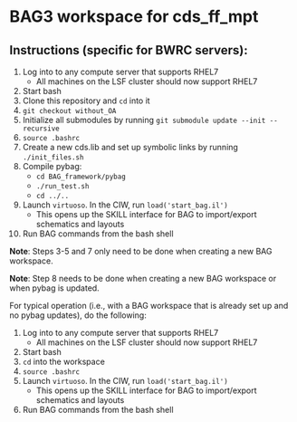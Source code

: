 # BAG3 workspace for cds_ff_mpt

## Instructions (specific for BWRC servers):
1. Log into to any compute server that supports RHEL7
    - All machines on the LSF cluster should now support RHEL7
2. Start bash
3. Clone this repository and `cd` into it
4. `git checkout without_OA`
5. Initialize all submodules by running `git submodule update --init --recursive`
6. `source .bashrc`
7. Create a new cds.lib and set up symbolic links by running `./init_files.sh`
8. Compile pybag:
    - `cd BAG_framework/pybag`
    - `./run_test.sh`
    - `cd ../..`
9. Launch `virtuoso`. In the CIW, run `load('start_bag.il')`
    - This opens up the SKILL interface for BAG to import/export schematics and layouts
10. Run BAG commands from the bash shell

**Note**: Steps 3-5 and 7 only need to be done when creating a new BAG workspace.

**Note**: Step 8 needs to be done when creating a new BAG workspace or when pybag is updated.

For typical operation (i.e., with a BAG workspace that is already set up and no pybag updates), do the following:

1. Log into to any compute server that supports RHEL7
    - All machines on the LSF cluster should now support RHEL7
2. Start bash
3. `cd` into the workspace
4. `source .bashrc`
5. Launch `virtuoso`. In the CIW, run `load('start_bag.il')`
    - This opens up the SKILL interface for BAG to import/export schematics and layouts
6. Run BAG commands from the bash shell
